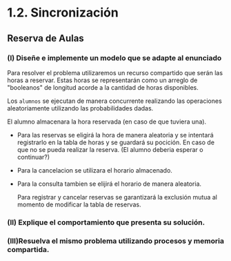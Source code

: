 # 1.2. Sincronización
## Reserva de Aulas
### (I) Diseñe e implemente un modelo que se adapte al enunciado
Para resolver el problema utilizaremos un recurso compartido que serán las horas a reservar.
Estas horas se representarán como un arreglo de "booleanos" de longitud acorde a la cantidad de horas disponibles.

Los `alumnos` se ejecutan de manera concurrente realizando las operaciones aleatoriamente utilizando las probabilidades dadas.

El alumno almacenara la hora reservada (en caso de que tuviera una).

- Para las reservas se eligirá la hora de manera aleatoria y se intentará registrarlo en la tabla de horas y se guardará su pocición. 
En caso de que no se pueda realizar la reserva. (El alumno deberia esperar o continuar?)
- Para la cancelacion se utilizara el horario almacenado.
- Para la consulta tambien se elijirá el horario de manera aleatoria.


    Para registrar y cancelar reservas se garantizará la exclusión mutua al momento de modificar la tabla de reservas.

### (II) Explique el comportamiento que presenta su solución.
### (III)Resuelva el mismo problema utilizando procesos y memoria compartida.